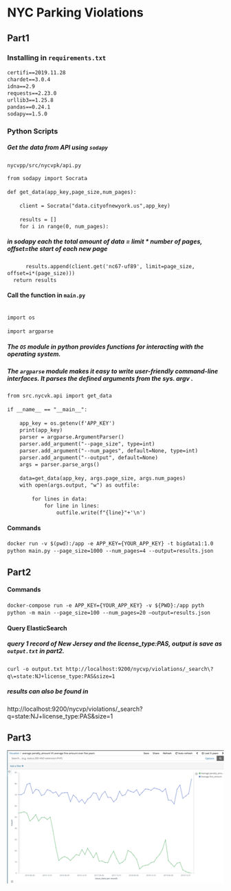 # NYC Parking Violations

## Part1	

### Installing in `requirements.txt`

```
certifi==2019.11.28
chardet==3.0.4
idna==2.9
requests==2.23.0
urllib3==1.25.8
pandas==0.24.1
sodapy==1.5.0
```

### Python Scripts

##### Get the data from API using `sodapy`
`nycvpp/src/nycvpk/api.py`

```
from sodapy import Socrata

def get_data(app_key,page_size,num_pages):
	
	client = Socrata("data.cityofnewyork.us",app_key)

	results = []
	for i in range(0, num_pages):
  ```
  ##### in sodapy each the total amount of data = limit * number of pages, offset=the start of each new page
  ```
		results.append(client.get('nc67-uf89', limit=page_size, offset=i*(page_size)))
	return results
  ```

#### Call the function in `main.py`

```

import os

import argparse

```
##### The `OS` module in python provides functions for interacting with the operating system. 
##### The `argparse` module makes it easy to write user-friendly command-line interfaces. It parses the defined arguments from the sys. argv .

```
from src.nycvk.api import get_data

if __name__ == "__main__":

	app_key = os.getenv(f'APP_KEY')
	print(app_key)
	parser = argparse.ArgumentParser()
	parser.add_argument("--page_size", type=int)
	parser.add_argument("--num_pages", default=None, type=int)
	parser.add_argument("--output", default=None)
	args = parser.parse_args()
    
	data=get_data(app_key, args.page_size, args.num_pages)
	with open(args.output, "w") as outfile: 	

		for lines in data:
			for line in lines:
				outfile.write(f"{line}"+'\n')
```


  
#### Commands
`docker run -v $(pwd):/app -e APP_KEY={YOUR_APP_KEY} -t bigdata1:1.0 python main.py --page_size=1000 --num_pages=4 --output=results.json`

## Part2
#### Commands
 
 `docker-compose run -e APP_KEY={YOUR_APP_KEY} -v ${PWD}:/app pyth python -m main --page_size=100 --num_pages=20 —output=results.json`
 
#### Query ElasticSearch
##### query 1 record of New Jersey and the license_type:PAS, output is save as `output.txt` in part2.

 `curl -o output.txt http://localhost:9200/nycvp/violations/_search\?q\=state:NJ+license_type:PAS&size=1`
 
##### results can also be found in 
  
  http://localhost:9200/nycvp/violations/_search?q=state:NJ+license_type:PAS&size=1
  
  

## Part3
![](/part3/1.png)

